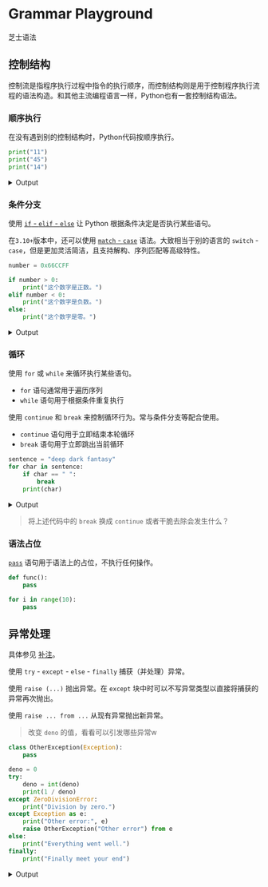 # Grammar Playground

芝士语法

## 控制结构

控制流是指程序执行过程中指令的执行顺序，而控制结构则是用于控制程序执行流程的语法构造。和其他主流编程语言一样，Python也有一套控制结构语法。

### 顺序执行

在没有遇到别的控制结构时，Python代码按顺序执行。

```python
print("11")
print("45")
print("14")
```

<details><summary>Output</summary>

```txt
11
45
14
```

</details>

### 条件分支

使用 [`if` - `elif` - `else`](https://docs.python.org/zh-cn/3.12/tutorial/controlflow.html#if-statements) 让 Python 根据条件决定是否执行某些语句。

在`3.10+`版本中，还可以使用 [`match` - `case`](https://docs.python.org/zh-cn/3.12/tutorial/controlflow.html#match-statements) 语法。大致相当于别的语言的 `switch` - `case`，但是更加灵活简洁，且支持解构、序列匹配等高级特性。

```python
number = 0x66CCFF

if number > 0:
    print("这个数字是正数。")
elif number < 0:
    print("这个数字是负数。")
else:
    print("这个数字是零。")
```

<details><summary>Output</summary>

```txt
这个数字是正数。
```

</details>

### 循环

使用 `for` 或 `while` 来循环执行某些语句。

- `for` 语句通常用于遍历序列
- `while` 语句用于根据条件重复执行

使用 `continue` 和 `break` 来控制循环行为。常与条件分支等配合使用。

- `continue` 语句用于立即结束本轮循环
- `break` 语句用于立即跳出当前循环

```python
sentence = "deep dark fantasy"
for char in sentence:
    if char == " ":
        break
    print(char)
```

<details><summary>Output</summary>

```txt
d
e
e
p
```

</details>

> 将上述代码中的 `break` 换成 `continue` 或者干脆去除会发生什么？

### 语法占位

[`pass`](https://docs.python.org/zh-cn/3.12/tutorial/controlflow.html#pass-statements) 语句用于语法上的占位，不执行任何操作。

```python
def func():
    pass

for i in range(10):
    pass
```

## 异常处理

具体参见 [补注](./2.2.2.2.3%20Notes.md#%E5%BC%82%E5%B8%B8)。

使用 `try` - `except` - `else` - `finally` 捕获（并处理）异常。

使用 `raise (...)` 抛出异常。在 `except` 块中时可以不写异常类型以直接将捕获的异常再次抛出。

使用 `raise ... from ...` 从现有异常抛出新异常。

> 改变 `deno` 的值，看看可以引发哪些异常w

```python
class OtherException(Exception):
    pass

deno = 0
try:
    deno = int(deno)
    print(1 / deno)
except ZeroDivisionError:
    print("Division by zero.")
except Exception as e:
    print("Other error:", e)
    raise OtherException("Other error") from e
else:
    print("Everything went well.")
finally:
    print("Finally meet your end")
```

<details><summary>Output</summary>

```txt
Division by zero.
Finally meet your end
```

</details>
